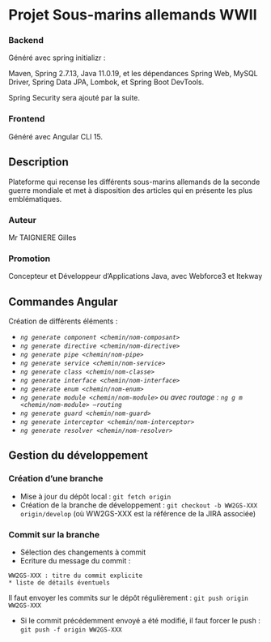 # Projet Sous-marins allemands WWII

### Backend

Généré avec spring initializr :

Maven, Spring 2.7.13, Java 11.0.19, et les dépendances Spring Web, MySQL Driver, Spring Data JPA, Lombok, et Spring Boot DevTools.

Spring Security sera ajouté par la suite.

### Frontend

Généré avec Angular CLI 15.

## Description

Plateforme qui recense les différents sous-marins allemands de la seconde guerre mondiale et met à disposition des articles qui en présente les plus emblématiques.

### Auteur

Mr TAIGNIERE Gilles

### Promotion

Concepteur et Développeur d’Applications Java, avec Webforce3 et Itekway

## Commandes Angular

Création de différents éléments :

- *`ng generate component <chemin/nom-composant>`*
- *`ng generate directive <chemin/nom-directive>`*
- *`ng generate pipe <chemin/nom-pipe>`*
- *`ng generate service <chemin/nom-service>`*
- *`ng generate class <chemin/nom-classe>`*
- *`ng generate interface <chemin/nom-interface>`*
- *`ng generate enum <chemin/nom-enum>`*
- *`ng generate module <chemin/nom-module>` ou avec routage : `ng g m <chemin/nom-module> —routing`*
- *`ng generate guard <chemin/nom-guard>`*
- *`ng generate interceptor <chemin/nom-interceptor>`*
- *`ng generate resolver <chemin/nom-resolver>`*

## Gestion du développement

### Création d’une branche

- Mise à jour du dépôt local : `git fetch origin`
- Création de la branche de développement : `git checkout -b WW2GS-XXX origin/develop` (où WW2GS-XXX est la référence de la JIRA associée)

### Commit sur la branche

- Sélection des changements à commit
- Ecriture du message du commit :

```
WW2GS-XXX : titre du commit explicite
* liste de détails éventuels
```

Il faut envoyer les commits sur le dépôt régulièrement : `git push origin WW2GS-XXX`

- Si le commit précédemment envoyé a été modifié, il faut forcer le push : `git push -f origin WW2GS-XXX`
